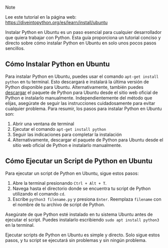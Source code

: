 > [!NOTE]
> Lee este tutorial en la página web: https://diveintopython.org/es/learn/install/ubuntu

Instalar Python en Ubuntu es un paso esencial para cualquier desarrollador que quiera trabajar con Python. Esta guía proporciona un tutorial conciso y directo sobre cómo instalar Python en Ubuntu en solo unos pocos pasos sencillos.

## Cómo Instalar Python en Ubuntu

Para instalar Python en Ubuntu, puedes usar el comando `apt-get install python` en tu terminal. Esto descargará e instalará la última versión de Python disponible para Ubuntu. Alternativamente, también puedes [descargar](https://www.python.org/downloads/) el paquete de Python para Ubuntu desde el sitio web oficial de Python e instalarlo manualmente. Independientemente del método que elijas, asegúrate de seguir las instrucciones cuidadosamente para evitar cualquier problema. Para resumir, los pasos para instalar Python en Ubuntu son:

1. Abrir una ventana de terminal
2. Ejecutar el comando `apt-get install python`
3. Seguir las indicaciones para completar la instalación
4. Alternativamente, descargar el paquete de Python para Ubuntu desde el sitio web oficial de Python e instalarlo manualmente.

## Cómo Ejecutar un Script de Python en Ubuntu

Para ejecutar un script de Python en Ubuntu, sigue estos pasos:

1. Abre la terminal presionando `Ctrl + Alt + T`.
2. Navega hasta el directorio donde se encuentra tu script de Python utilizando el comando `cd`.
3. Escribe `python3 filename.py` y presiona `Enter`. Reemplaza `filename` con el nombre de tu archivo de script de Python.

Asegúrate de que Python esté instalado en tu sistema Ubuntu antes de ejecutar el script. Puedes instalarlo escribiendo `sudo apt install python3` en la terminal.

Ejecutar scripts de Python en Ubuntu es simple y directo. Solo sigue estos pasos, y tu script se ejecutará sin problemas y sin ningún problema.
